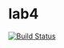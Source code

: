 # lab4
[![Build Status](https://travis-ci.org/linda880605/lab4.svg?branch=master)](https://travis-ci.org/linda880605/lab4)
